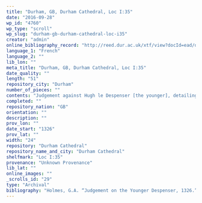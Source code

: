 ```yaml
---
title: "Durham, GB, Durham Cathedral, Loc I:35"
date: "2016-09-28"
wp_id: "4760"
wp_type: "scroll"
wp_slug: "durham-gb-durham-cathedral-loc-i35"
creator: "admin"
online_bibliography_record: "http://reed.dur.ac.uk/xtf/view?docId=ead/dcd/dcdlocel.xml#qxj-40"
language_1: "French"
language_2: ""
lib_lon: ""
meta_title: "Durham, GB, Durham Cathedral, Loc I:35"
date_quality: ""
length: "51"
repository_city: "Durham"
number_of_pieces: ""
contents: "Judgement against Hugh le Despenser [the younger], detailing his acts of tyranny, that he had robbed the Church of land and possessions, that he forbade the cult of Thomas of Lancaster, was a pirate, acquired lands, maltreated the Queen and usurped royal power by compelling men to swear allegiance to him."
completed: ""
repository_nation: "GB"
orientation: ""
description: ""
prov_lon: ""
date_start: "1326"
prov_lat: ""
width: "24"
repository: "Durham Cathedral"
repository_name_and_city: "Durham Cathedral"
shelfmark: "Loc I:35"
provenance: "Unknown Provenance"
lib_lat: ""
online_images: ""
_scrolls_id: "29"
type: "Archival"
bibliography: "Holmes, G.A. “Judgement on the Younger Despenser, 1326.” English Historical Review 70 (1955): 264–67.<br/> Taylor, J. “The Judgement on Hugh Despenser, the Younger”, Medievalia and Humanistica 12 (1958), p.70-77."
---
```



